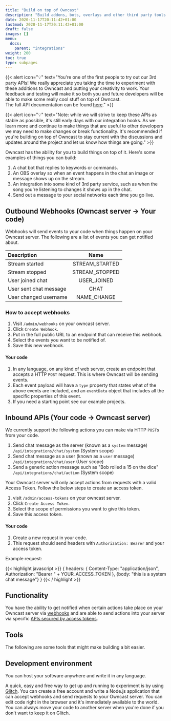 ```yaml
---
title: "Build on top of Owncast"
description: "Build addons, bots, overlays and other third party tools and apps on top of Owncast"
date: 2020-11-17T20:11:42+01:00
lastmod: 2020-11-17T20:11:42+01:00
draft: false
images: []
menu:
  docs:
    parent: "integrations"
weight: 200
toc: true
type: subpages
---
```


{{< alert icon="💡" text="You're one of the first people to try out our 3rd party APIs!  We really appreciate you taking the time to experiment with these additions to Owncast and putting your creativity to work.  Your feedback and testing will make it so both you and future developers will be able to make some really cool stuff on top of Owncast.<br/>The full API documentation can be found <a href=/api/latest/#tag/Integrations>here</a>." >}}

{{< alert icon="💡" text="Note: while we will strive to keep these APIs as stable as possible, it's still early days with our integration hooks. As we learn more and continue to make things that are useful to other developers we may need to make changes or break functionality.  It's recommended if you're building on top of Owncast to stay current with the discussions and updates around the project and let us know how things are going." >}}

Owncast has the ability for you to build things on top of it. Here's some examples of things you can build:

1. A chat bot that replies to keywords or commands.
1. An OBS overlay so when an event happens in the chat an image or message shows up on the stream.
1. An integration into some kind of 3rd party service, such as when the song you're listening to changes it shows up in the chat.
1. Send out a message to your social networks each time you go live.
## Outbound Webhooks (Owncast server -> Your code)

Webhooks will send events to your code when things happen on your Owncast server.  The following are a list of events you can get notified about.

| Description       | Name|
| :------------- | :----------: |
|  Stream started | STREAM_STARTED  |
|  Stream stopped | STREAM_STOPPED  |
|  User joined chat | USER_JOINED  |
|  User sent chat message | CHAT  |
|  User changed username | NAME_CHANGE  |

### How to accept webhooks

1. Visit `/admin/webhooks` on your owncast server.
1. Click `Create Webhook`.
1. Put in the full public URL to an endpoint that can receive this webhook.
1. Select the events you want to be notified of.
1. Save this new webhook.

#### Your code

1. In any language, on any kind of web server, create an endpoint that accepts a HTTP `POST` request.  This is where Owncast will be sending events.
1. Each event payload will have a `type` property that states what of the above events are included, and an `eventData` object that includes all the specific properties of this event.
1. If you need a starting point see our example projects.



## Inbound APIs (Your code -> Owncast server)

We currently support the following actions you can make via HTTP `POST`s from your code.

1. Send chat message as the server (known as a `system` message) `/api/integrations/chat/system` (System scope)
1. Send chat message as a user (known as a `user` message) `/api/integrations/chat/user` (User scope)
1. Send a generic action message such as "Bob rolled a 15 on the dice" `/api/integrations/chat/action` (System scope)

Your Owncast server will only accept actions from requests with a valid Access Token.  Follow the below steps to create an access token.

1. visit `/admin/access-tokens` on your owncast server.
1. Click `Create Access Token`.
1. Select the scope of permissions you want to give this token.
1. Save this access token.

#### Your code

1. Create a new request in your code.
1. This request should send headers with `Authorization: Bearer` and your access token.

Example request:

{{< highlight javascript >}}
{
    headers: {
        Content-Type: "application/json",
        Authorization: "Bearer " + YOUR_ACCESS_TOKEN
    },
    {body: "this is a system chat message"}
}
{{< / highlight >}}

## Functionality

You have the ability to get notified when certain actions take place on your Owncast server via [webhooks](/thirdparty/webhooks) and are able to send actions into your server via specific [APIs secured by access tokens](/thirdparty/apis).

## Tools

The following are some tools that might make building a bit easier.

## Development environment

You can host your software anywhere and write it in any language.

A quick, easy and free way to get up and running to experiment is by using [Glitch](http://glitch.com). You can create a free account and write a Node.js application that can accept webhooks and send requests to your Owncast server. You can edit code right in the browser and it's immediately available to the world. You can always move your code to another server when you're done if you don't want to keep it on Glitch.
